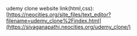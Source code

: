 udemy clone website link(html,css):
[https://neocities.org/site_files/text_editor?filename=udemy_clone%2Findex.html](https://sivaganapathi.neocities.org/udemy_clone/)
